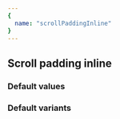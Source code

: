 ```yaml
---
{
  name: "scrollPaddingInline"
}
---
```


## Scroll padding inline

### Default values
<!-- defaults.values.start -->
<!-- defaults.values.end -->


### Default variants
<!-- defaults.variants.start -->
<!-- defaults.variants.end -->
